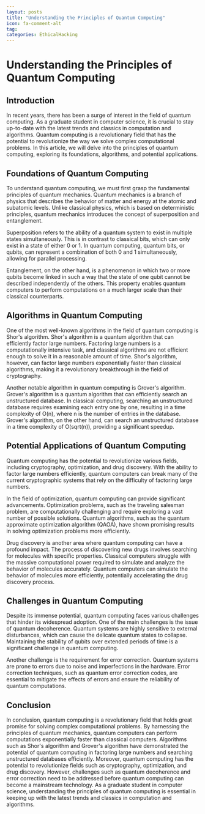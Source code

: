 ```yaml
---
layout: posts
title: "Understanding the Principles of Quantum Computing"
icon: fa-comment-alt
tag:      
categories: EthicalHacking
---
```



# Understanding the Principles of Quantum Computing

## Introduction

In recent years, there has been a surge of interest in the field of quantum computing. As a graduate student in computer science, it is crucial to stay up-to-date with the latest trends and classics in computation and algorithms. Quantum computing is a revolutionary field that has the potential to revolutionize the way we solve complex computational problems. In this article, we will delve into the principles of quantum computing, exploring its foundations, algorithms, and potential applications.

## Foundations of Quantum Computing

To understand quantum computing, we must first grasp the fundamental principles of quantum mechanics. Quantum mechanics is a branch of physics that describes the behavior of matter and energy at the atomic and subatomic levels. Unlike classical physics, which is based on deterministic principles, quantum mechanics introduces the concept of superposition and entanglement.

Superposition refers to the ability of a quantum system to exist in multiple states simultaneously. This is in contrast to classical bits, which can only exist in a state of either 0 or 1. In quantum computing, quantum bits, or qubits, can represent a combination of both 0 and 1 simultaneously, allowing for parallel processing.

Entanglement, on the other hand, is a phenomenon in which two or more qubits become linked in such a way that the state of one qubit cannot be described independently of the others. This property enables quantum computers to perform computations on a much larger scale than their classical counterparts.

## Algorithms in Quantum Computing

One of the most well-known algorithms in the field of quantum computing is Shor's algorithm. Shor's algorithm is a quantum algorithm that can efficiently factor large numbers. Factoring large numbers is a computationally intensive task, and classical algorithms are not efficient enough to solve it in a reasonable amount of time. Shor's algorithm, however, can factor large numbers exponentially faster than classical algorithms, making it a revolutionary breakthrough in the field of cryptography.

Another notable algorithm in quantum computing is Grover's algorithm. Grover's algorithm is a quantum algorithm that can efficiently search an unstructured database. In classical computing, searching an unstructured database requires examining each entry one by one, resulting in a time complexity of O(n), where n is the number of entries in the database. Grover's algorithm, on the other hand, can search an unstructured database in a time complexity of O(sqrt(n)), providing a significant speedup.

## Potential Applications of Quantum Computing

Quantum computing has the potential to revolutionize various fields, including cryptography, optimization, and drug discovery. With the ability to factor large numbers efficiently, quantum computers can break many of the current cryptographic systems that rely on the difficulty of factoring large numbers.

In the field of optimization, quantum computing can provide significant advancements. Optimization problems, such as the traveling salesman problem, are computationally challenging and require exploring a vast number of possible solutions. Quantum algorithms, such as the quantum approximate optimization algorithm (QAOA), have shown promising results in solving optimization problems more efficiently.

Drug discovery is another area where quantum computing can have a profound impact. The process of discovering new drugs involves searching for molecules with specific properties. Classical computers struggle with the massive computational power required to simulate and analyze the behavior of molecules accurately. Quantum computers can simulate the behavior of molecules more efficiently, potentially accelerating the drug discovery process.

## Challenges in Quantum Computing

Despite its immense potential, quantum computing faces various challenges that hinder its widespread adoption. One of the main challenges is the issue of quantum decoherence. Quantum systems are highly sensitive to external disturbances, which can cause the delicate quantum states to collapse. Maintaining the stability of qubits over extended periods of time is a significant challenge in quantum computing.

Another challenge is the requirement for error correction. Quantum systems are prone to errors due to noise and imperfections in the hardware. Error correction techniques, such as quantum error correction codes, are essential to mitigate the effects of errors and ensure the reliability of quantum computations.

## Conclusion

In conclusion, quantum computing is a revolutionary field that holds great promise for solving complex computational problems. By harnessing the principles of quantum mechanics, quantum computers can perform computations exponentially faster than classical computers. Algorithms such as Shor's algorithm and Grover's algorithm have demonstrated the potential of quantum computing in factoring large numbers and searching unstructured databases efficiently. Moreover, quantum computing has the potential to revolutionize fields such as cryptography, optimization, and drug discovery. However, challenges such as quantum decoherence and error correction need to be addressed before quantum computing can become a mainstream technology. As a graduate student in computer science, understanding the principles of quantum computing is essential in keeping up with the latest trends and classics in computation and algorithms.